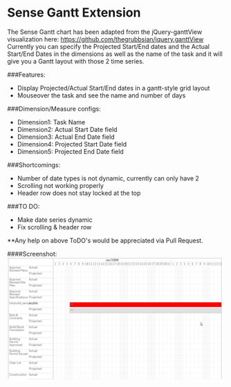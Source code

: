 # Sense Gantt Extension

The Sense Gantt chart has been adapted from the jQuery-ganttView visualization here: https://github.com/thegrubbsian/jquery.ganttView
Currently you can specify the Projected Start/End dates and the Actual Start/End Dates in the dimensions as well as the name of the task and it will give you a Gantt layout with those 2 time series.

###Features:
  - Display Projected/Actual Start/End dates in a gantt-style grid layout
  - Mouseover the task and see the name and number of days

###Dimension/Measure configs:
  - Dimension1: Task Name 
  - Dimension2: Actual Start Date field
  - Dimension3: Actual End Date field
  - Dimension4: Projected Start Date field
  - Dimension5: Projected End Date field

###Shortcomings:
 - Number of date types is not dynamic, currently can only have 2
 - Scrolling not working properly
 - Header row does not stay locked at the top

###TO DO:
  - Make date series dynamic
  - Fix scrolling & header row

**Any help on above ToDO's would be appreciated via Pull Request.

####Screenshot:
<img src="https://raw.githubusercontent.com/chrislarsenqlik/GanttSense/master/GanttSense.png">